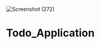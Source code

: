![Screenshot (272)](https://github.com/gaursid23/Todo_Application/assets/129046063/a09a4fb5-d0f7-486d-b4c5-3f94d965df6d)
# Todo_Application
